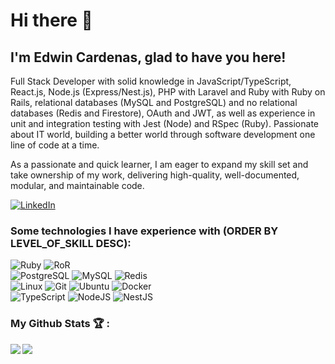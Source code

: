 # Hi there 👋

## I'm Edwin Cardenas, glad to have you here!

Full Stack Developer with solid knowledge in JavaScript/TypeScript, React.js, Node.js (Express/Nest.js), PHP with Laravel and Ruby with Ruby on Rails, relational databases (MySQL and PostgreSQL) and no relational databases (Redis and Firestore), OAuth and JWT, as well as experience in unit and integration testing with Jest (Node) and RSpec (Ruby). Passionate about IT world, building a better world through software development one line of code at a time.

As a passionate and quick learner, I am eager to expand my skill set and take ownership of my work, delivering high-quality, well-documented, modular, and maintainable code.

<a target="_blank" href="https://www.linkedin.com/in/eacardenase/">
   <img alt="LinkedIn" src="https://img.shields.io/badge/LinkedIn-0077B5?style=for-the-badge&logo=linkedin&logoColor=white"/>
</a>

### Some technologies I have experience with (ORDER BY LEVEL_OF_SKILL DESC):

<div>
   <img alt="Ruby" src="https://img.shields.io/badge/Ruby-CC342D?style=for-the-badge&logo=ruby&logoColor=white"/>
   <img alt="RoR" src="https://img.shields.io/badge/Ruby_on_Rails-CC0000?style=for-the-badge&logo=ruby-on-rails&logoColor=white"/>
   <br/>
   <img alt="PostgreSQL" src="https://img.shields.io/badge/PostgreSQL-316192?style=for-the-badge&logo=postgresql&logoColor=white"/>
   <img alt="MySQL" src="https://img.shields.io/badge/MySQL-005C84?style=for-the-badge&logo=mysql&logoColor=white"/>
   <img alt="Redis" src="https://img.shields.io/badge/redis-%23DD0031.svg?&style=for-the-badge&logo=redis&logoColor=white"/>
   <br/>
   <img alt="Linux" src="https://img.shields.io/badge/Linux-FCC624?style=for-the-badge&logo=linux&logoColor=black"/>
   <img alt="Git" src="https://img.shields.io/badge/git%20-%23F05033.svg?&style=for-the-badge&logo=git&logoColor=white"/>
   <img alt="Ubuntu" src="https://img.shields.io/badge/Ubuntu-E95420?style=for-the-badge&logo=ubuntu&logoColor=white"/>
   <img alt="Docker" src="https://img.shields.io/badge/Docker-2CA5E0?style=for-the-badge&logo=docker&logoColor=white"/>
   <br/>
   <img alt="TypeScript" src="https://img.shields.io/badge/TypeScript-007ACC?style=for-the-badge&logo=typescript&logoColor=white"/>
   <img alt="NodeJS" src="https://img.shields.io/badge/Node.js-339933?style=for-the-badge&logo=nodedotjs&logoColor=white"/>
   <img alt="NestJS" src="https://img.shields.io/badge/nestjs-E0234E?style=for-the-badge&logo=nestjs&logoColor=white"/>
   <br/>
</div>

### My Github Stats :trophy: :

<div style="display: flex">
  <a href="https://github-readme-stats.vercel.app/api?username=eacardenase&show_icons=true">
    <img  align="left" src="https://github-readme-stats.vercel.app/api?username=eacardenase&show_icons=true" />
  </a>
  <a href="https://github-readme-stats.vercel.app/api/top-langs/?username=eacardenase">
     <img align="left" src="https://github-readme-stats.vercel.app/api/top-langs/?username=eacardenase&layout=compact" />
  </a>
</div>

<!-- Skill badges -->
<!-- https://github.com/alexandresanlim/Badges4-README.md-Profile#-ide- -->
